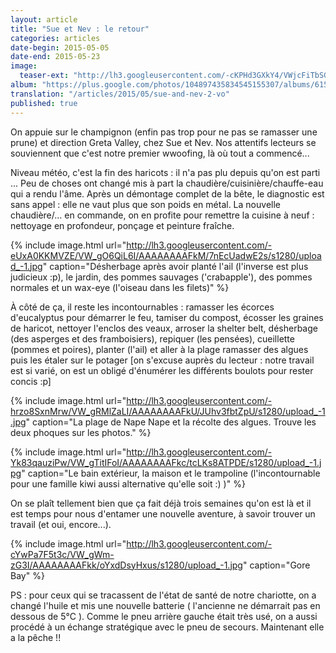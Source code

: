 ```yaml
---
layout: article
title: "Sue et Nev : le retour"
categories: articles
date-begin: 2015-05-05
date-end: 2015-05-23
image: 
  teaser-ext: "http://lh3.googleusercontent.com/-cKPHd3GXkY4/VWjcFiTbSGI/AAAAAAAAFe4/z4q_5l5NUVc/s1280/upload_-1.jpg"
album: "https://plus.google.com/photos/104897435834545155307/albums/6154410208925214113?banner=pwa"
translation: "/articles/2015/05/sue-and-nev-2-vo"
published: true
---
```


On appuie sur le champignon (enfin pas trop pour ne pas se ramasser une prune) et direction Greta Valley, chez Sue et Nev. Nos attentifs lecteurs se souviennent que c'est notre premier wwoofing, là où tout a commencé...

Niveau météo, c'est la fin des haricots : il n'a pas plu depuis qu'on est parti ... Peu de choses ont changé mis à part la chaudière/cuisinière/chauffe-eau qui a rendu l'âme. Après un démontage complet de la bête, le diagnostic est sans appel : elle ne vaut plus que son poids en métal. La nouvelle chaudière/... en commande, on en profite pour remettre la cuisine à neuf : nettoyage en profondeur, ponçage et peinture fraîche. 

{% include image.html url="http://lh3.googleusercontent.com/-eUxA0KKMVZE/VW_gO6QiL6I/AAAAAAAAFkM/7nEcUadwE2s/s1280/upload_-1.jpg" caption="Désherbage après avoir planté l'ail (l'inverse est plus judicieux :p), le jardin, des pommes sauvages ('crabapple'), des pommes normales et un wax-eye (l'oiseau dans les filets)" %}

À côté de ça, il reste les incontournables : ramasser les écorces d'eucalyptus pour démarrer le feu, tamiser du compost, écosser les graines de haricot, nettoyer l'enclos des veaux, arroser la shelter belt, désherbage (des asperges et des framboisiers), repiquer (les pensées), cueillette (pommes et poires), planter (l'ail) et aller à la plage ramasser des algues puis les étaler sur le potager [on s'excuse auprès du lecteur : notre travail est si varié, on est un obligé d'énumérer les différents boulots pour rester concis :p]

{% include image.html url="http://lh3.googleusercontent.com/-hrzo8SxnMrw/VW_gRMlZaLI/AAAAAAAAFkU/JUhv3fbtZpU/s1280/upload_-1.jpg" caption="La plage de Nape Nape et la récolte des algues. Trouve les deux phoques sur les photos." %}

{% include image.html url="http://lh3.googleusercontent.com/-Yk83qauziPw/VW_gTitIFoI/AAAAAAAAFkc/tcLKs8ATPDE/s1280/upload_-1.jpg" caption="Le bain extérieur, la maison et le trampoline (l'incontournable pour une famille kiwi aussi alternative qu'elle soit :) )" %}

On se plaît tellement bien que ça fait déjà trois semaines qu'on est là et il est temps pour nous d'entamer une nouvelle aventure, à savoir trouver un travail (et oui, encore...). 

{% include image.html url="http://lh3.googleusercontent.com/-cYwPa7F5t3c/VW_gWm-zG3I/AAAAAAAAFkk/oYxdDsyHxus/s1280/upload_-1.jpg" caption="Gore Bay" %}

PS : pour ceux qui se tracassent de l'état de santé de notre chariotte, on a changé l'huile et mis une nouvelle batterie ( l'ancienne ne démarrait pas en dessous de 5°C ). Comme le pneu arrière gauche était très usé, on a aussi procédé à un échange stratégique avec le pneu de secours. Maintenant elle a la pêche !!





